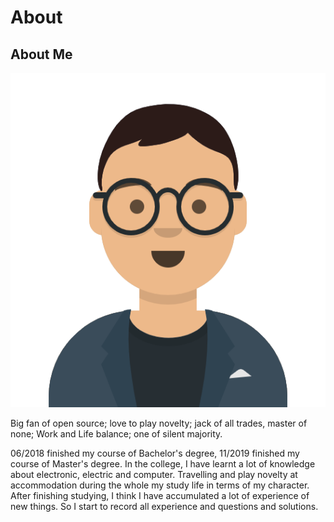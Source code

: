 # About


## About Me

![about me](/images/avataaar2.png)

Big fan of open source; love to play novelty; jack of all trades, master of none; Work and Life balance; one of silent majority.

06/2018 finished my course of Bachelor's degree, 11/2019 finished my course of  Master's degree. In the college, I have learnt a lot of knowledge about electronic, electric and computer. Travelling and play novelty at accommodation during the whole my study life in terms of my character. After finishing studying, I think I have accumulated a lot of experience of new things. So I start to record all experience and questions and solutions.

